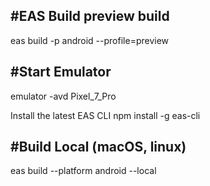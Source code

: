 ## #EAS Build preview build

eas build -p android --profile=preview

## #Start Emulator

emulator -avd Pixel_7_Pro

Install the latest EAS CLI
npm install -g eas-cli

## #Build Local (macOS, linux)

eas build --platform android --local
